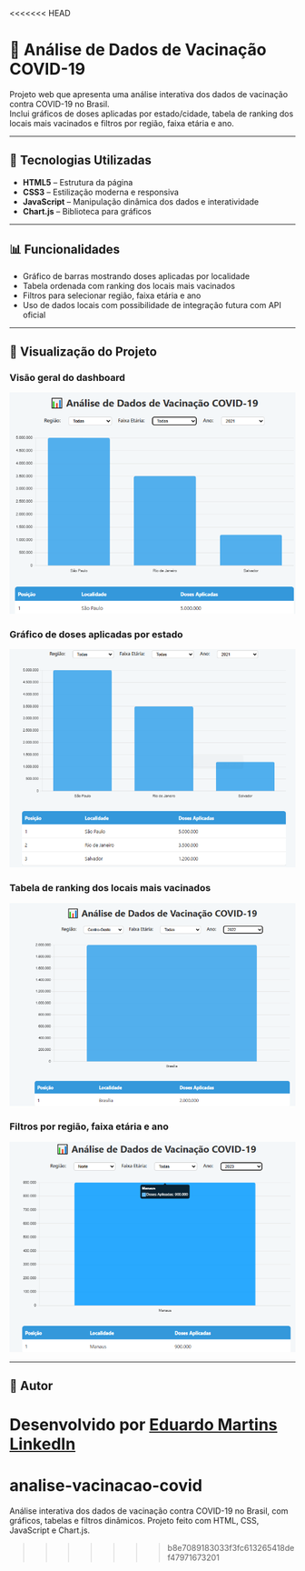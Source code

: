 <<<<<<< HEAD
# 💉 Análise de Dados de Vacinação COVID-19

Projeto web que apresenta uma análise interativa dos dados de vacinação contra COVID-19 no Brasil.  
Inclui gráficos de doses aplicadas por estado/cidade, tabela de ranking dos locais mais vacinados e filtros por região, faixa etária e ano.

---

## 🚀 Tecnologias Utilizadas

- **HTML5** – Estrutura da página  
- **CSS3** – Estilização moderna e responsiva  
- **JavaScript** – Manipulação dinâmica dos dados e interatividade  
- **Chart.js** – Biblioteca para gráficos  

---

## 📊 Funcionalidades

- Gráfico de barras mostrando doses aplicadas por localidade  
- Tabela ordenada com ranking dos locais mais vacinados  
- Filtros para selecionar região, faixa etária e ano  
- Uso de dados locais com possibilidade de integração futura com API oficial  

---

## 📸 Visualização do Projeto

### Visão geral do dashboard  
![Dashboard visão geral](./vacinacao1.png)

### Gráfico de doses aplicadas por estado  
![Gráfico por estado](./vacinacao2.png)

### Tabela de ranking dos locais mais vacinados  
![Tabela de ranking](./vacinacao3.png)

### Filtros por região, faixa etária e ano  
![Filtros interativos](./vacinacao4.png)

---

## 📌 Autor

Desenvolvido por [Eduardo Martins](https://github.com/Eduuh007)  
[LinkedIn](https://www.linkedin.com/in/eduardo-martins-575521245)
=======
# analise-vacinacao-covid
Análise interativa dos dados de vacinação contra COVID-19 no Brasil, com gráficos, tabelas e filtros dinâmicos. Projeto feito com HTML, CSS, JavaScript e Chart.js.
>>>>>>> b8e7089183033f3fc613265418def47971673201
